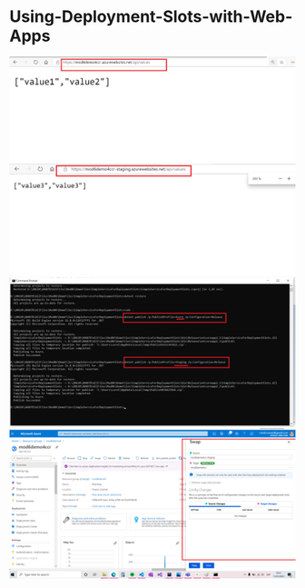 # Using-Deployment-Slots-with-Web-Apps

![imagen](img1.png)
![imagen](img2.png)
![imagen](img3.png)
![imagen](img4.png)
